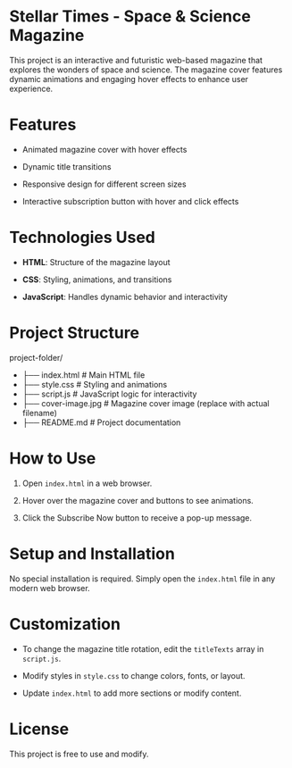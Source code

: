 # Stellar Times - Space & Science Magazine

This project is an interactive and futuristic web-based magazine that explores the wonders of space and science. The magazine cover features dynamic animations and engaging hover effects to enhance user experience.

# Features

- Animated magazine cover with hover effects

- Dynamic title transitions

- Responsive design for different screen sizes

- Interactive subscription button with hover and click effects

# Technologies Used

- **HTML**: Structure of the magazine layout

- **CSS**: Styling, animations, and transitions

- **JavaScript**: Handles dynamic behavior and interactivity

# Project Structure

project-folder/
 - ├── index.html                #  Main HTML file
 - ├── style.css                 #  Styling and animations
 - ├── script.js                 #  JavaScript logic for interactivity
 - ├── cover-image.jpg           #  Magazine cover image (replace with actual filename)
 - ├── README.md                 #  Project documentation

# How to Use

1. Open `index.html` in a web browser.

2. Hover over the magazine cover and buttons to see animations.

3. Click the Subscribe Now button to receive a pop-up message.

# Setup and Installation

No special installation is required. Simply open the `index.html` file in any modern web browser.

# Customization

- To change the magazine title rotation, edit the `titleTexts` array in `script.js`.

- Modify styles in `style.css` to change colors, fonts, or layout.

- Update `index.html` to add more sections or modify content.

# License

This project is free to use and modify.
